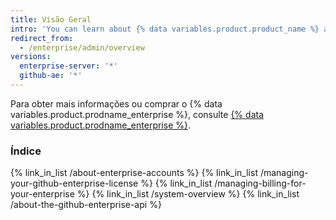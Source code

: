 ```yaml
---
title: Visão Geral
intro: 'You can learn about {% data variables.product.product_name %} and manage{% if enterpriseServerVersions contains currentVersion %} accounts and access, licenses, and{% endif %} billing.'
redirect_from:
  - /enterprise/admin/overview
versions:
  enterprise-server: '*'
  github-ae: '*'
---
```


Para obter mais informações ou comprar o {% data variables.product.prodname_enterprise %}, consulte [{% data variables.product.prodname_enterprise %}](https://github.com/enterprise).

### Índice

{% link_in_list /about-enterprise-accounts %}
{% link_in_list /managing-your-github-enterprise-license %}
{% link_in_list /managing-billing-for-your-enterprise %}
{% link_in_list /system-overview %}
{% link_in_list /about-the-github-enterprise-api %}

